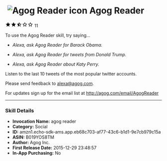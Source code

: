 # &nbsp;<img src="https://github.com/dale3h/alexa-skills-list/raw/master/skills/agog-reader/B019YOS8TM/app_icon" alt="Agog Reader icon" width="36"> Agog Reader
![2.2 stars](../../../images/ic_star_black_18dp_1x.png)![2.2 stars](../../../images/ic_star_black_18dp_1x.png)![2.2 stars](../../../images/ic_star_half_black_18dp_1x.png)![2.2 stars](../../../images/ic_star_border_black_18dp_1x.png)![2.2 stars](../../../images/ic_star_border_black_18dp_1x.png) 11

To use the Agog Reader skill, try saying...

* *Alexa, ask Agog Reader for Barack Obama.*

* *Alexa, ask Agog Reader for tweets from Donald Trump.*

* *Alexa, ask Agog Reader about Katy Perry.*

Listen to the last 10 tweets of the most popular twitter accounts.

Please send feedback to alexa@agog.com.

For updates sign up for the email list at http://agog.com/email/AgogReader

***

### Skill Details

* **Invocation Name:** agog reader
* **Category:** Social
* **ID:** amzn1.echo-sdk-ams.app.eb68c703-af77-43c6-b1d1-9e7cb979c15a
* **ASIN:** B019YOS8TM
* **Author:** Agog Inc.
* **First Release Date:** 2015-12-29 23:48:57
* **In-App Purchasing:** No
